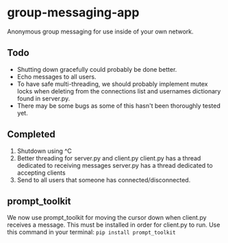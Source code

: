 # group-messaging-app
Anonymous group messaging for use inside of your own network.

## Todo
* Shutting down gracefully could probably be done better.
* Echo messages to all users.
* To have safe multi-threading, we should probably implement mutex locks when deleting from the connections list and usernames dictionary found in server.py.
* There may be some bugs as some of this hasn't been thoroughly tested yet.

## Completed
1. Shutdown using ^C
2. Better threading for server.py and client.py
   client.py has a thread dedicated to receiving messages
   server.py has a thread dedicated to accepting clients
3. Send to all users that someone has connected/disconnected.

## prompt_toolkit
We now use prompt_toolkit for moving the cursor down when client.py receives a message.
This must be installed in order for client.py to run.  Use this command in your terminal:
`pip install prompt_toolkit`